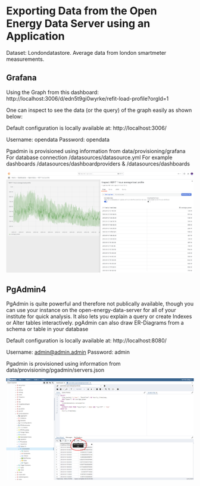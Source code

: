 # Exporting Data from the Open Energy Data Server using an Application
Dataset:
Londondatastore.
Average data from london smartmeter measurements.

## Grafana

Using the Graph from this dashboard: http://localhost:3006/d/edn5t9gi0wyrke/refit-load-profile?orgId=1

One can inspect to see the data (or the query) of the graph easily as shown below:

Default configuration is locally available at:
http://localhost:3006/

Username: opendata
Password: opendata

Pgadmin is provisioned using information from data/provisioning/grafana
For database connection /datasources/datasource.yml 
For example dashboards /datasources/dashboardproviders & /datasources/dashboards


![Grafana Export](./media/grafana_export.png)


## PgAdmin4

PgAdmin is quite powerful and therefore not publically available, though you can use your instance on the open-energy-data-server for all of your institute for quick analysis.
It also lets you explain a query or create Indexes or Alter tables interactively.
pgAdmin can also draw ER-Diagrams from a schema or table in your database

Default configuration is locally available at:
http://localhost:8080/

Username: admin@admin.admin
Password: admin

Pgadmin is provisioned using information from data/provisioning/pgadmin/servers.json

![pgAdmin Export](./media/pgadmin_export.png)